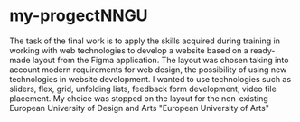 # my-progectNNGU
The task of the final work is to apply the skills acquired during training in working with web technologies to develop a website based on a ready-made layout from the Figma application. The layout was chosen taking into account modern requirements for web design, the possibility of using new technologies in website development. I wanted to use technologies such as sliders, flex, grid, unfolding lists, feedback form development, video file placement. My choice was stopped on the layout for the non-existing European University of Design and Arts "European University of Arts"
